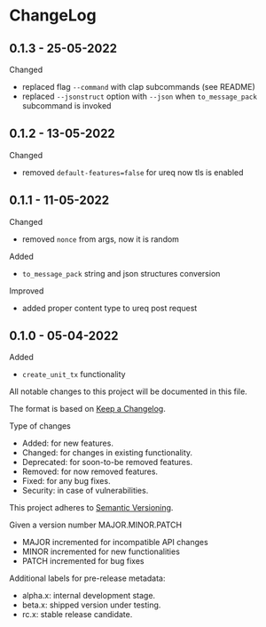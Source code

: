 ChangeLog
=========

0.1.3 - 25-05-2022
------------------
Changed
* replaced flag `--command` with clap subcommands (see README)
* replaced `--jsonstruct` option with `--json` when `to_message_pack` subcommand is invoked

0.1.2 - 13-05-2022
------------------
Changed
* removed `default-features=false` for ureq
  now tls is enabled

0.1.1 - 11-05-2022
------------------
Changed
* removed `nonce` from args, now it is random 

Added
* `to_message_pack` string and json structures conversion

Improved
* added proper content type to ureq post request

0.1.0 - 05-04-2022
------------------
Added
* `create_unit_tx` functionality




All notable changes to this project will be documented in this file.

The format is based on [Keep a Changelog](http://keepachangelog.com).

Type of changes

* Added: for new features.
* Changed: for changes in existing functionality.
* Deprecated: for soon-to-be removed features.
* Removed: for now removed features.
* Fixed: for any bug fixes.
* Security: in case of vulnerabilities.

This project adheres to [Semantic Versioning](http://semver.org).

Given a version number MAJOR.MINOR.PATCH
* MAJOR incremented for incompatible API changes
* MINOR incremented for new functionalities
* PATCH incremented for bug fixes

Additional labels for pre-release metadata:
* alpha.x: internal development stage.
* beta.x: shipped version under testing.
* rc.x: stable release candidate.
